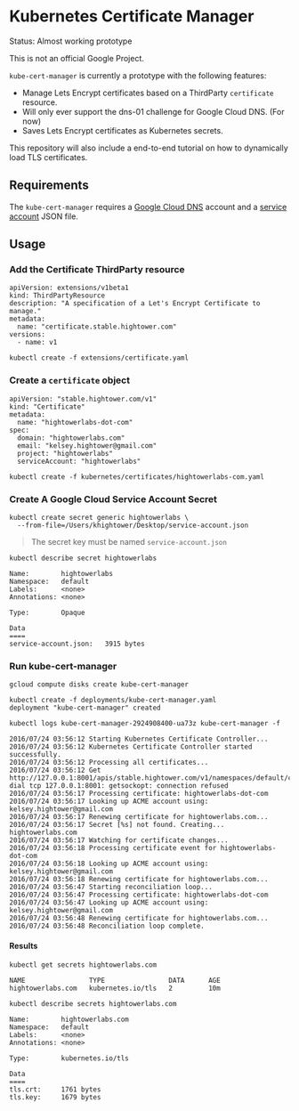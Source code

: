# Kubernetes Certificate Manager

Status: Almost working prototype

This is not an official Google Project.

`kube-cert-manager` is currently a prototype with the following features:

* Manage Lets Encrypt certificates based on a ThirdParty `certificate` resource.
* Will only ever support the dns-01 challenge for Google Cloud DNS. (For now)
* Saves Lets Encrypt certificates as Kubernetes secrets.

This repository will also include a end-to-end tutorial on how to dynamically load TLS certificates.

## Requirements

The `kube-cert-manager` requires a [Google Cloud DNS](https://cloud.google.com/dns) account and a [service account](https://cloud.google.com/storage/docs/authentication#service_accounts) JSON file.

## Usage

### Add the Certificate ThirdParty resource

```
apiVersion: extensions/v1beta1
kind: ThirdPartyResource
description: "A specification of a Let's Encrypt Certificate to manage."
metadata:
  name: "certificate.stable.hightower.com"
versions:
  - name: v1
```

```
kubectl create -f extensions/certificate.yaml 
```

### Create a `certificate` object

```
apiVersion: "stable.hightower.com/v1"
kind: "Certificate"
metadata:
  name: "hightowerlabs-dot-com"
spec:
  domain: "hightowerlabs.com"
  email: "kelsey.hightower@gmail.com"
  project: "hightowerlabs"
  serviceAccount: "hightowerlabs"
```

```
kubectl create -f kubernetes/certificates/hightowerlabs-com.yaml
```

### Create A Google Cloud Service Account Secret

```
kubectl create secret generic hightowerlabs \
  --from-file=/Users/khightower/Desktop/service-account.json
```

> The secret key must be named `service-account.json`

```
kubectl describe secret hightowerlabs
```
```
Name:        hightowerlabs
Namespace:   default
Labels:      <none>
Annotations: <none>

Type:        Opaque

Data
====
service-account.json:   3915 bytes
```

### Run kube-cert-manager

```
gcloud compute disks create kube-cert-manager
```

```
kubectl create -f deployments/kube-cert-manager.yaml 
deployment "kube-cert-manager" created
```

```
kubectl logs kube-cert-manager-2924908400-ua73z kube-cert-manager -f
```

```
2016/07/24 03:56:12 Starting Kubernetes Certificate Controller...
2016/07/24 03:56:12 Kubernetes Certificate Controller started successfully.
2016/07/24 03:56:12 Processing all certificates...
2016/07/24 03:56:12 Get http://127.0.0.1:8001/apis/stable.hightower.com/v1/namespaces/default/certificates: dial tcp 127.0.0.1:8001: getsockopt: connection refused
2016/07/24 03:56:17 Processing certificate: hightowerlabs-dot-com
2016/07/24 03:56:17 Looking up ACME account using: kelsey.hightower@gmail.com
2016/07/24 03:56:17 Renewing certificate for hightowerlabs.com...
2016/07/24 03:56:17 Secret [%s] not found. Creating... hightowerlabs.com
2016/07/24 03:56:17 Watching for certificate changes...
2016/07/24 03:56:18 Processing certificate event for hightowerlabs-dot-com
2016/07/24 03:56:18 Looking up ACME account using: kelsey.hightower@gmail.com
2016/07/24 03:56:18 Renewing certificate for hightowerlabs.com...
2016/07/24 03:56:47 Starting reconciliation loop...
2016/07/24 03:56:47 Processing certificate: hightowerlabs-dot-com
2016/07/24 03:56:47 Looking up ACME account using: kelsey.hightower@gmail.com
2016/07/24 03:56:48 Renewing certificate for hightowerlabs.com...
2016/07/24 03:56:48 Reconciliation loop complete.
```

#### Results

```
kubectl get secrets hightowerlabs.com
```
```
NAME                TYPE                DATA      AGE
hightowerlabs.com   kubernetes.io/tls   2         10m
```

```
kubectl describe secrets hightowerlabs.com
```
```
Name:        hightowerlabs.com
Namespace:   default
Labels:      <none>
Annotations: <none>

Type:        kubernetes.io/tls

Data
====
tls.crt:     1761 bytes
tls.key:     1679 bytes
```
